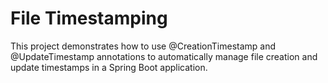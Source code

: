 # File Timestamping
This project demonstrates how to use @CreationTimestamp and @UpdateTimestamp annotations to automatically manage file creation and update timestamps in a Spring Boot application.
